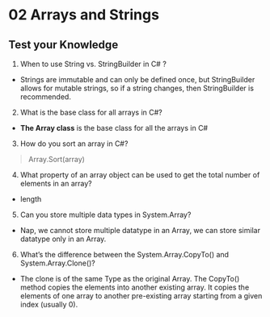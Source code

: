# 02 Arrays and Strings
## Test your Knowledge
1. When to use String vs. StringBuilder in C# ?
- Strings are immutable and can only be defined once, but StringBuilder allows for mutable strings, so if a string changes, then StringBuilder is recommended.
2. What is the base class for all arrays in C#?
- **The Array class** is the base class for all the arrays in C#
3. How do you sort an array in C#?

> Array.Sort(array)

4. What property of an array object can be used to get the total number of elements in an array?
- length
5. Can you store multiple data types in System.Array?
- Nap, we cannot store multiple datatype in an Array, we can store similar datatype only in an Array.
6. What’s the difference between the System.Array.CopyTo() and System.Array.Clone()?
- The clone is of the same Type as the original Array. The CopyTo() method copies the elements into another existing array. It copies the elements of one array to another pre-existing array starting from a given index (usually 0).